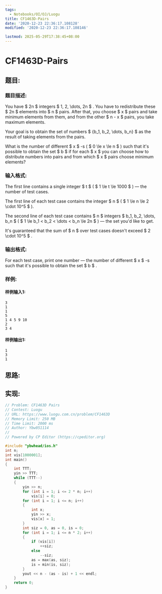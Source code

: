 ```yaml
---
tags: 
  - Notebooks/OI/OJ/Luogu
title: CF1463D-Pairs
date: '2020-12-23 22:36:17.108128'
modified: '2020-12-23 22:36:17.108146'

lastmod: 2025-05-29T17:38:45+08:00
---
```

# CF1463D-Pairs
## 题目:
### 题目描述:
You have $ 2n $ integers $ 1, 2, \dots, 2n $ . You have to redistribute these $ 2n $ elements into $ n $ pairs. After that, you choose $ x $ pairs and take minimum elements from them, and from the other $ n - x $ pairs, you take maximum elements.

Your goal is to obtain the set of numbers $ \{b_1, b_2, \dots, b_n\} $ as the result of taking elements from the pairs.

What is the number of different $ x $ -s ( $ 0 \le x \le n $ ) such that it's possible to obtain the set $ b $ if for each $ x $ you can choose how to distribute numbers into pairs and from which $ x $ pairs choose minimum elements?
### 输入格式:
The first line contains a single integer $ t $ ( $ 1 \le t \le 1000 $ ) — the number of test cases.

The first line of each test case contains the integer $ n $ ( $ 1 \le n \le 2 \cdot 10^5 $ ).

The second line of each test case contains $ n $ integers $ b_1, b_2, \dots, b_n $ ( $ 1 \le b_1 < b_2 < \dots < b_n \le 2n $ ) — the set you'd like to get.

It's guaranteed that the sum of $ n $ over test cases doesn't exceed $ 2 \cdot 10^5 $ .
### 输出格式:
For each test case, print one number — the number of different $ x $ -s such that it's possible to obtain the set $ b $ .
### 样例:
#### 样例输入1:
```
3
1
1
5
1 4 5 9 10
2
3 4
```
#### 样例输出1:
```
1
3
1
```
## 思路:

## 实现:
```cpp
// Problem: CF1463D Pairs
// Contest: Luogu
// URL: https://www.luogu.com.cn/problem/CF1463D
// Memory Limit: 250 MB
// Time Limit: 2000 ms
// Author: Ybw051114
//
// Powered by CP Editor (https://cpeditor.org)

#include "ybwhead/ios.h"
int n;
int vis[1000001];
int main()
{
    int TTT;
    yin >> TTT;
    while (TTT--)
    {
        yin >> n;
        for (int i = 1; i <= 2 * n; i++)
            vis[i] = 0;
        for (int i = 1; i <= n; i++)
        {
            int x;
            yin >> x;
            vis[x] = 1;
        }
        int siz = 0, as = 0, is = 0;
        for (int i = 1; i <= n * 2; i++)
        {
            if (vis[i])
                ++siz;
            else
                --siz;
            as = max(as, siz);
            is = min(is, siz);
        }
        yout << n - (as - is) + 1 << endl;
    }
    return 0;
}
```
